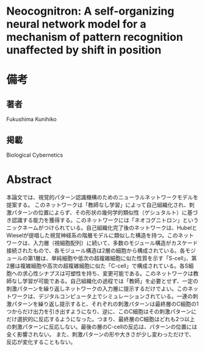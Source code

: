 # Neocognitron: A self-organizing neural network model for a mechanism of pattern recognition unaffected by shift in position

# 備考

## 著者

Fukushima Kunihiko

## 掲載

Biological Cybernetics

# Abstract

本論文では、視覚的パターン認識機構のためのニューラルネットワークモデルを提案する。 このネットワークは「教師なし学習」によって自己組織化され、刺激パターンの位置によらず、その形状の幾何学的類似性（ゲシュタルト）に基づき認識する能力を獲得する。このネットワークには「ネオコグニトロン」というニックネームがつけられている。自己組織化完了後のネットワークは、HubelとWieselが提唱した視覚神経系の階層モデルに類似した構造を持つ。このネットワークは、入力層（視細胞配列）に続いて、多数のモジュール構造がカスケード接続されたもので、各モジュール構造は2層の細胞から構成されている。各モジュールの第1層は、単純細胞や低次の超複雑細胞に似た性質を示す「S-cell」、第2層は複雑細胞や高次の超複雑細胞に似た「C-cell」で構成されている。各S細胞への求心性シナプスは可塑性を持ち、変更可能である。このネットワークは教師なし学習が可能である。自己組織化の過程では「教師」を必要とせず、一定の刺激パターンを繰り返しネットワークの入力層に提示するだけでよい。このネットワークは、デジタルコンピュータ上でシミュレーションされている。一連の刺激パターンを繰り返し提示すると、それぞれの刺激パターンは最終層のC細胞の1つからだけ出力を引き出すようになり、逆に、このC細胞はその刺激パターンにだけ選択的に反応するようになった。つまり、最終層のC細胞はどれも2つ以上の刺激パターンに反応しない。最後の層のC-cellの反応は、パターンの位置には全く影響されない。 また、刺激パターンの形や大きさが少し変わっただけで、反応が変化することもない。
